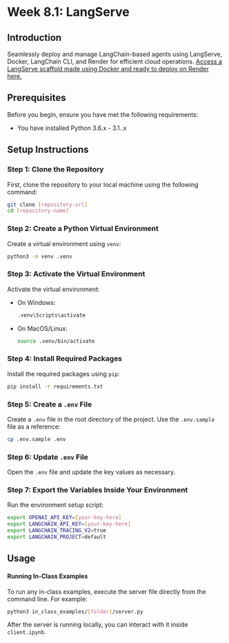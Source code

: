 # Week 8.1: LangServe

## Introduction
Seamlessly deploy and manage LangChain-based agents using LangServe, Docker, LangChain CLI, and Render for efficient cloud operations. [Access a LangServe scaffold made using Docker and ready to deploy on Render here.](https://github.com/bloominstituteoftechnology/ai-deployment-example)

## Prerequisites
Before you begin, ensure you have met the following requirements:
- You have installed Python 3.6.x - 3.1..x

## Setup Instructions

### Step 1: Clone the Repository
First, clone the repository to your local machine using the following command:
```bash
git clone [repository-url]
cd [repository-name]
```

### Step 2: Create a Python Virtual Environment
Create a virtual environment using `venv`:
```bash
python3 -m venv .venv
```

### Step 3: Activate the Virtual Environment
Activate the virtual environment:
- On Windows:
  ```bash
  .venv\Scripts\activate
  ```
- On MacOS/Linux:
  ```bash
  source .venv/bin/activate
  ```

### Step 4: Install Required Packages
Install the required packages using `pip`:
```bash
pip install -r requirements.txt
```

### Step 5: Create a `.env` File
Create a `.env` file in the root directory of the project. Use the `.env.sample` file as a reference:
```bash
cp .env.sample .env
```

### Step 6: Update `.env` File
Open the `.env` file and update the key values as necessary.

### Step 7: Export the Variables Inside Your Environment
Run the environment setup script:
```bash
export OPENAI_API_KEY=[your-key-here]
export LANGCHAIN_API_KEY=[your-key-here]
export LANGCHAIN_TRACING_V2=true
export LANGCHAIN_PROJECT=default
```

## Usage

#### Running In-Class Examples
To run any in-class examples, execute the server file directly from the command line. For example:

```bash
python3 in_class_examples/[folder]/server.py
```
After the server is running locally, you can interact with it inside `client.ipynb`.
